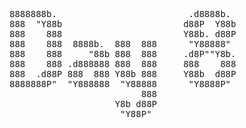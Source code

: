 <pre>
8888888b.                         .d8888b.  
888  "Y88b                       d88P  Y88b 
888    888                       Y88b. d88P 
888    888  8888b.  888  888      "Y88888"  
888    888     "88b 888  888     .d8P""Y8b. 
888    888 .d888888 888  888     888    888 
888  .d88P 888  888 Y88b 888     Y88b  d88P 
8888888P"  "Y888888  "Y88888      "Y8888P"  
                         888                
                    Y8b d88P                
                     "Y88P"                 
</pre>